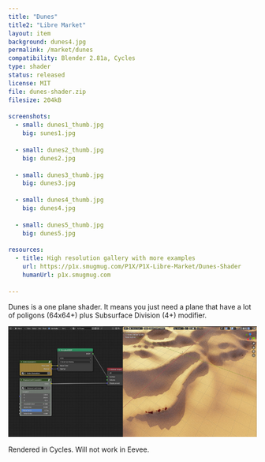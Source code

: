 ```yaml
---
title: "Dunes"
title2: "Libre Market"
layout: item
background: dunes4.jpg
permalink: /market/dunes
compatibility: Blender 2.81a, Cycles
type: shader
status: released
license: MIT
file: dunes-shader.zip
filesize: 204kB

screenshots:
  - small: dunes1_thumb.jpg
    big: sunes1.jpg

  - small: dunes2_thumb.jpg
    big: dunes2.jpg

  - small: dunes3_thumb.jpg
    big: dunes3.jpg
  
  - small: dunes4_thumb.jpg
    big: dunes4.jpg

  - small: dunes5_thumb.jpg
    big: dunes5.jpg

resources:
  - title: High resolution gallery with more examples
    url: https://p1x.smugmug.com/P1X/P1X-Libre-Market/Dunes-Shader
    humanUrl: p1x.smugmug.com

---
```


Dunes is a one plane shader. It means you just need a plane that have a lot of poligons (64x64+) plus Subsurface Division (4+) modifier.

![Satellite Terrain in Blender 3D](/assets/market/dunes/shader.jpg)

Rendered in Cycles. Will not work in Eevee.
